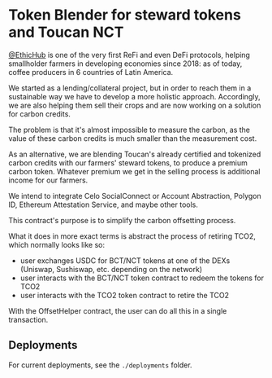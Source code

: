 # Token Blender for steward tokens and Toucan NCT

[@EthicHub](https://t.me/ethichub) is one of the very first ReFi and even DeFi protocols, helping smallholder farmers in developing economies since 2018: as of today, coffee producers in 6 countries of Latin America.

We started as a lending/collateral project, but in order to reach them in a sustainable way we have to develop a more holistic approach. Accordingly, we are also helping them sell their crops and are now working on a solution for carbon credits.

The problem is that it's almost impossible to measure the carbon, as the value of these carbon credits is much smaller than the measurement cost.

As an alternative, we are blending Toucan's already certified and tokenized carbon credits with our farmers' steward tokens, to produce a premium carbon token. Whatever premium we get in the selling process is additional income for our farmers.

We intend to integrate Celo SocialConnect or Account Abstraction, Polygon ID, Ethereum Attestation Service, and maybe other tools.

This contract's purpose is to simplify the carbon offsetting process.

What it does in more exact terms is abstract the process of retiring TCO2, which normally looks like so:

- user exchanges USDC for BCT/NCT tokens at one of the DEXs (Uniswap, Sushiswap, etc. depending on the network)
- user interacts with the BCT/NCT token contract to redeem the tokens for TCO2
- user interacts with the TCO2 token contract to retire the TCO2

With the OffsetHelper contract, the user can do all this in a single transaction.

## Deployments

For current deployments, see the `./deployments` folder.
